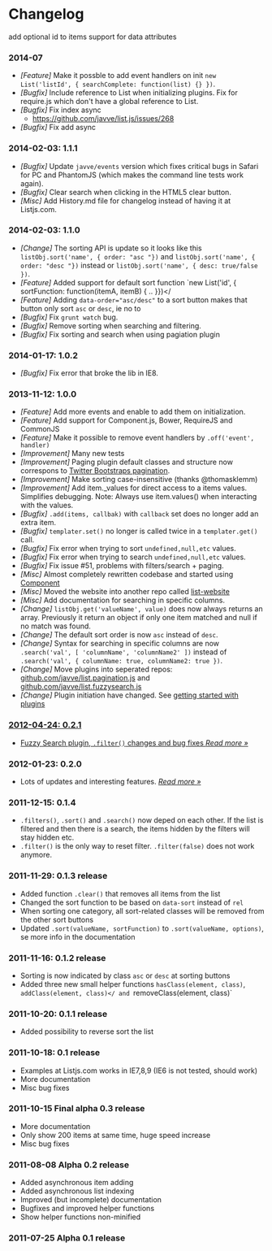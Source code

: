 # Changelog

add optional id to items
support for data attributes

### 2014-07
- *[Feature]* Make it possble to add event handlers on init `new List('listId', { searchComplete: function(list) {} })`.
- *[Bugfix]* Include reference to List when initializing plugins. Fix for require.js which don't have a global reference to List.
- *[Bugfix]* Fix index async
  - https://github.com/javve/list.js/issues/268
- *[Bugfix]* Fix add async

### 2014-02-03: 1.1.1
- *[Bugfix]* Update `javve/events` version which fixes critical bugs in Safari for PC and PhantomJS (which makes the command line tests work again).
- *[Bugfix]* Clear search when clicking in the HTML5 clear button.
- *[Misc]* Add History.md file for changelog instead of having it at Listjs.com.

### 2014-02-03: 1.1.0
- *[Change]* The sorting API is update so it looks like this `listObj.sort('name', { order: "asc "})` and `listObj.sort('name', { order: "desc "})` instead or `listObj.sort('name', { desc: true/false })`.
- *[Feature]* Added support for default sort function `new List('id', { sortFunction: function(itemA, itemB) { .. }})</
- *[Feature]* Adding `data-order="asc/desc"` to a sort button makes that button only sort `asc` or `desc`, ie no to
- *[Bugfix]* Fix `grunt watch` bug.
- *[Bugfix]* Remove sorting when searching and filtering.
- *[Bugfix]* Fix sorting and search when using pagiation plugin


### 2014-01-17: 1.0.2
- *[Bugfix]* Fix error that broke the lib in IE8.

### 2013-11-12: 1.0.0
- *[Feature]* Add more events and enable to add them on initialization.
- *[Feature]* Add support for Component.js, Bower, RequireJS and CommonJS
- *[Feature]* Make it possible to remove event handlers by `.off('event', handler)`
- *[Improvement]* Many new tests
- *[Improvement]* Paging plugin default classes and structure now correspons to <a href="http://twitter.github.com/bootstrap/components.html#pagination">Twitter Bootstraps pagination</a>.
- *[Improvement]* Make sorting case-insensitive (thanks @thomasklemm)
- *[Improvement]* Add item._values for direct access to a items values. Simplifies debugging. Note: Always use item.values() when interacting with the values.
- *[Bugfix]* `.add(items, callbak)` with `callback` set does no longer add an extra item.
- *[Bugfix]* `templater.set()` no longer is called twice in a `templater.get()` call.
- *[Bugfix]* Fix error when trying to sort `undefined,null,etc` values.
- *[Bugfix]* Fix error when trying to search `undefined,null,etc` values.
- *[Bugfix]* Fix issue #51, problems with filters/search + paging.
- *[Misc]* Almost completely rewritten codebase and started using <a href="https://github.com/component/component">Component</a>
- *[Misc]* Moved the website into another repo called <a href="https://github.com/javve/list-website">list-website</a>
- *[Misc]* Add documentation for searching in specific columns.
- *[Change]* `listObj.get('valueName', value)` does now always returns an array. Previously it return an object if only one item matched and null if no match was found.
- *[Change]* The default sort order is now `asc` instead of `desc`.
- *[Change]* Syntax for searching in specific columns are now `.search('val', [ 'columnName', 'columnName2' ])` instead of `.search('val', { columnName: true, columnName2: true })`.
- *[Change]* Move plugins into seperated repos: <a href="https://github.com/javve/list.pagination.js">github.com/javve/list.pagination.js</a> and <a href="https://github.com/javve/list.fuzzysearch.js">github.com/javve/list.fuzzysearch.js</a>
- *[Change]* Plugin initiation have changed. See <a href="/docs/plugins">getting started with plugins


### 2012-04-24: 0.2.1
- Fuzzy Search plugin, `.filter()` changes and bug fixes *[Read more »](http://jonnystromberg.com/listjs-0-2-1-release-notes/)*

### 2012-01-23: 0.2.0
- Lots of updates and interesting features. *[Read more »](http://jonnystromberg.com/listjs-0-2-0-plugins-paging/)*

### 2011-12-15: 0.1.4
- `.filters()`, `.sort()` and `.search()` now deped on each other. If the list is filtered and then there is a search, the items hidden by the filters will stay hidden etc.
- `.filter()` is the only way to reset filter. `.filter(false)` does not work anymore.

### 2011-11-29: 0.1.3 release
- Added function `.clear()` that removes all items from the list
- Changed the sort function to be based on `data-sort` instead of `rel`
- When sorting one category, all sort-related classes will be removed from the other sort buttons
- Updated `.sort(valueName, sortFunction)` to `.sort(valueName, options)`, se more info in the documentation

### 2011-11-16: 0.1.2 release
- Sorting is now indicated by class `asc` or `desc` at sorting buttons
- Added three new small helper functions `hasClass(element, class)`, `addClass(element, class)</
  and `removeClass(element, class)`</li>

### 2011-10-20: 0.1.1 release
- Added possibility to reverse sort the list

### 2011-10-18: 0.1 release
- Examples at Listjs.com works in IE7,8,9 (IE6 is not tested, should work)
- More documentation
- Misc bug fixes

### 2011-10-15 Final alpha 0.3 release
- More documentation
- Only show 200 items at same time, huge speed increase
- Misc bug fixes

### 2011-08-08 Alpha 0.2 release
- Added asynchronous item adding
- Added asynchronous list indexing
- Improved (but incomplete) documentation
- Bugfixes and improved helper functions
- Show helper functions non-minified

### 2011-07-25 Alpha 0.1 release
